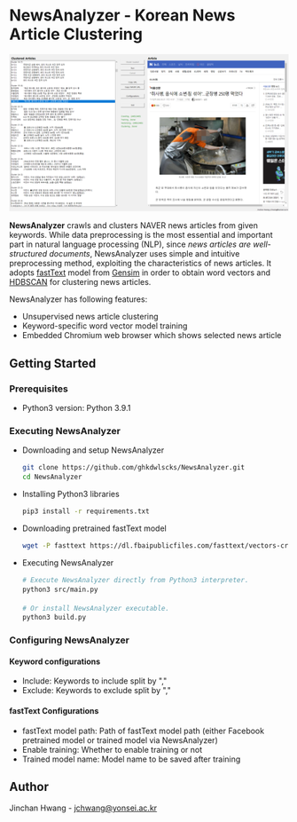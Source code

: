 <!-- Writer: Jinchan Hwang <jchwang@yonsei.ac.kr> -->

# NewsAnalyzer - Korean News Article Clustering

![execution_example](images/execution_example.png?raw=true)

**NewsAnalyzer** crawls and clusters NAVER news articles from given keywords.
While data preprocessing is the most essential and important part in natural language processing (NLP), since *news articles are well-structured documents*, NewsAnalyzer uses simple and intuitive preprocessing method, exploiting the characteristics of news articles.
It adopts [fastText](https://fasttext.cc/) model from [Gensim](https://radimrehurek.com/gensim/) in order to obtain word vectors and [HDBSCAN](https://github.com/scikit-learn-contrib/hdbscan) for clustering news articles.

NewsAnalyzer has following features:

* Unsupervised news article clustering
* Keyword-specific word vector model training
* Embedded Chromium web browser which shows selected news article

## Getting Started

### Prerequisites

* Python3 version: Python 3.9.1

### Executing NewsAnalyzer

* Downloading and setup NewsAnalyzer

    ```sh
    git clone https://github.com/ghkdwlscks/NewsAnalyzer.git
    cd NewsAnalyzer
    ```

* Installing Python3 libraries

    ```sh
    pip3 install -r requirements.txt
    ```

* Downloading pretrained fastText model

    ```sh
    wget -P fasttext https://dl.fbaipublicfiles.com/fasttext/vectors-crawl/cc.ko.300.bin.gz
    ```

* Executing NewsAnalyzer

    ``` sh
    # Execute NewsAnalyzer directly from Python3 interpreter.
    python3 src/main.py

    # Or install NewsAnalyzer executable.
    python3 build.py
    ```

### Configuring NewsAnalyzer

#### Keyword configurations

* Include: Keywords to include split by ","
* Exclude: Keywords to exclude split by ","

#### fastText Configurations

* fastText model path: Path of fastText model path (either Facebook pretrained model or trained model via NewsAnalyzer)
* Enable training: Whether to enable training or not
* Trained model name: Model name to be saved after training

## Author

Jinchan Hwang - jchwang@yonsei.ac.kr
